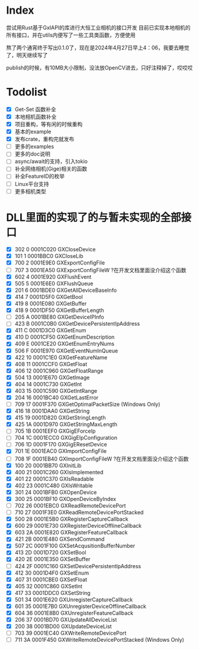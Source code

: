 # Index
尝试用Rust基于GxIAPI的库进行大恒工业相机的接口开发
目前已实现本地相机的所有接口，并在utils内便写了一些工具类函数，方便使用

熬了两个通宵终于写出0.1.0了，现在是2024年4月27日早上4：06，我要去睡觉了，明天继续写了

publish的时候，有10MB大小限制，没法放OpenCV进去，只好注释掉了，哎哎哎

# Todolist
- [x] Get-Set 函数补全
- [x] 本地相机函数补全
- [x] 项目重构，等有闲的时候重构
- [x] 基本的example
- [x] 发布crate，重构完就发布
- [ ] 更多的examples
- [ ] 更多的doc说明
- [ ] async/await的支持，引入tokio
- [ ] 补全网络相机(Gige)相关的函数
- [ ] 补全FeatureID的枚举
- [ ] Linux平台支持
- [ ] 更多相机类型

# DLL里面的实现了的与暂未实现的全部接口
- [x] 302    0 0001C020 GXCloseDevice
- [x] 101    1 0001BBC0 GXCloseLib
- [x] 700    2 0001E9E0 GXExportConfigFile
- [ ] 707    3 0001EA50 GXExportConfigFileW  ?在开发文档里面没介绍这个函数
- [x] 602    4 0001E920 GXFlushEvent
- [x] 505    5 0001E6E0 GXFlushQueue
- [x] 201    6 0001BDE0 GXGetAllDeviceBaseInfo
- [x] 414    7 0001D5F0 GXGetBool
- [x] 419    8 0001E080 GXGetBuffer
- [x] 418    9 0001DF50 GXGetBufferLength
- [ ] 205    A 0001BE80 GXGetDeviceIPInfo
- [ ] 423    B 0001C0B0 GXGetDevicePersistentIpAddress
- [x] 411    C 0001D3C0 GXGetEnum
- [x] 410    D 0001CF50 GXGetEnumDescription
- [x] 409    E 0001CE20 GXGetEnumEntryNums
- [x] 506    F 0001E970 GXGetEventNumInQueue
- [x] 422   10 0001C1E0 GXGetFeatureName
- [x] 408   11 0001CCF0 GXGetFloat
- [x] 406   12 0001C960 GXGetFloatRange
- [x] 504   13 0001E670 GXGetImage
- [x] 404   14 0001C730 GXGetInt
- [x] 403   15 0001C590 GXGetIntRange
- [x] 204   16 0001BC40 GXGetLastError
- [ ] 709   17 0001F370 GXGetOptimalPacketSize  (Windows Only)
- [x] 416   18 0001DAA0 GXGetString
- [x] 415   19 0001D820 GXGetStringLength
- [x] 425   1A 0001D970 GXGetStringMaxLength
- [ ] 705   1B 0001EEF0 GXGigEForceIp
- [ ] 704   1C 0001ECC0 GXGigEIpConfiguration
- [ ] 706   1D 0001F170 GXGigEResetDevice
- [x] 701   1E 0001EAC0 GXImportConfigFile
- [ ] 708   1F 0001EB40 GXImportConfigFileW  ?在开发文档里面没介绍这个函数
- [x] 100   20 0001BB70 GXInitLib
- [x] 400   21 0001C260 GXIsImplemented
- [x] 401   22 0001C370 GXIsReadable
- [x] 402   23 0001C480 GXIsWritable
- [x] 301   24 0001BFB0 GXOpenDevice
- [x] 300   25 0001BF10 GXOpenDeviceByIndex
- [ ] 702   26 0001EBC0 GXReadRemoteDevicePort
- [ ] 710   27 0001F3E0 GXReadRemoteDevicePortStacked
- [x] 500   28 0001E5B0 GXRegisterCaptureCallback
- [x] 600   29 0001E730 GXRegisterDeviceOfflineCallback
- [x] 603   2A 0001E820 GXRegisterFeatureCallback
- [x] 421   2B 0001E480 GXSendCommand
- [x] 507   2C 0001F100 GXSetAcqusitionBufferNumber
- [x] 413   2D 0001D720 GXSetBool
- [x] 420   2E 0001E350 GXSetBuffer
- [ ] 424   2F 0001C160 GXSetDevicePersistentIpAddress
- [x] 412   30 0001D4F0 GXSetEnum
- [x] 407   31 0001CBE0 GXSetFloat
- [x] 405   32 0001C860 GXSetInt
- [x] 417   33 0001DDC0 GXSetString
- [x] 501   34 0001E620 GXUnregisterCaptureCallback
- [x] 601   35 0001E7B0 GXUnregisterDeviceOfflineCallback
- [x] 604   36 0001E8B0 GXUnregisterFeatureCallback
- [x] 206   37 0001BD70 GXUpdateAllDeviceList
- [x] 200   38 0001BD00 GXUpdateDeviceList
- [ ] 703   39 0001EC40 GXWriteRemoteDevicePort
- [ ] 711   3A 0001F450 GXWriteRemoteDevicePortStacked (Windows Only)